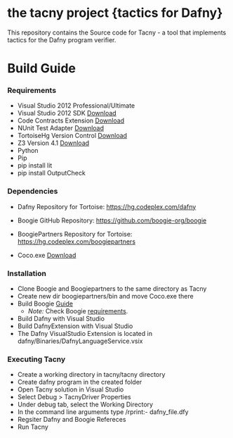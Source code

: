 # the tacny project {tactics for Dafny} #

This repository contains the Source code for Tacny - a tool that implements tactics for the Dafny program verifier.
# Build Guide #

### Requirements ###
* Visual Studio 2012 Professional/Ultimate
* Visual Studio 2012 SDK [Download](https://visualstudiogallery.msdn.microsoft.com/b2fa5b3b-25eb-4a2f-80fd-59224778ea98)
* Code Contracts Extension [Download](https://visualstudiogallery.msdn.microsoft.com/1ec7db13-3363-46c9-851f-1ce455f66970)
* NUnit Test Adapter [Download](https://visualstudiogallery.msdn.microsoft.com/6ab922d0-21c0-4f06-ab5f-4ecd1fe7175d)
* TortoiseHg Version Control [Download](http://tortoisehg.bitbucket.org/download/windows.html)
* Z3 Version 4.1 [Download](ftp://ftp.research.microsoft.com/downloads/0a7db466-c2d7-4c51-8246-07e25900c7e7/z3-4.1.msi)
* Python
* Pip
* pip install lit
* pip install OutputCheck

### Dependencies ###
* Dafny Repository for Tortoise: https://hg.codeplex.com/dafny 
* Boogie GitHub Repository: https://github.com/boogie-org/boogie

* BoogiePartners Repository for Tortoise: https://hg.codeplex.com/boogiepartners
* Coco.exe [Download](http://www.ssw.uni-linz.ac.at/Research/Projects/Coco)

### Installation ###
* Clone Boogie and Boogiepartners to the same directory as Tacny
* Create new dir boogiepartners/bin and move Coco.exe there
* Build Boogie  [Guide](https://github.com/boogie-org/boogie#windows)
   * *Note:* Check Boogie [requirements](https://github.com/boogie-org/boogie#requirements).
* Build Dafny with Visual Studio
* Build DafnyExtension with Visual Studio
* The Dafny VisualStudio Extension is located in dafny/Binaries/DafnyLanguageService.vsix

### Executing Tacny ###
* Create a working directory in tacny/tacny directory
* Create dafny program in the created folder
* Open Tacny solution in Visual Studio
* Select Debug > TacnyDriver Properties 
* Under debug tab, select the Working Directory 
* In the command line arguments type /rprint:- dafny_file.dfy
* Regsiter Dafny and Boogie Refereces
* Run Tacny
